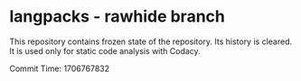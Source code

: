 # langpacks - rawhide branch

This repository contains frozen state of the repository.
Its history is cleared. It is used only for static code
analysis with Codacy.

Commit Time: 1706767832